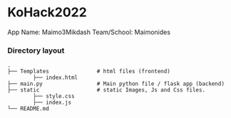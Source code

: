 # KoHack2022 
App Name: Maimo3Mikdash
Team/School: Maimonides

### Directory layout

    .
    ├── Templates               # html files (frontend)
            ├── index.html
    ├── main.py                 # Main python file / flask app (backend)
    ├── static                  # static Images, Js and Css files.
            ├── style.css
            ├── index.js
    └── README.md 


